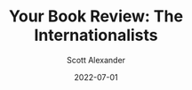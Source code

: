 ---
layout: podcast
title: "Your Book Review: The Internationalists"
author: Scott Alexander
description: https://astralcodexten.substack.com/p/your-book-review-the-internationalists
date: 2022-07-01
length: 12620859
duration: 3155
guid: your-book-review-the-internationalists
---